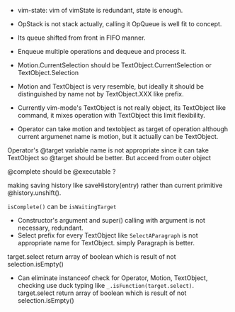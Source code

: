 - vim-state: vim of vimState is redundant, state is enough.
- OpStack is not stack actually, calling it OpQueue is well fit to concept.
 - Its queue shifted from front in FIFO manner.
 - Enqueue multiple operations and dequeue and process it.
- Motion.CurrentSelection should be TextObject.CurrentSelection or TextObject.Selection

- Motion and TextObject is very resemble, but ideally it should be distinguished by name not by TextObject.XXX like prefix.

- Currently vim-mode's TextObject is not really object, its TextObject like command, it mixes operation with TextObject this limit flexibility.

- Operator can take motion and textobject as target of operation although current argumenet name is motion, but it actually can be TextObject.

Operator's @target variable name is not appropriate since it can take TextObject so @target should be better.
But acceed from outer object

@complete should be @executable ?

making saving history like saveHistory(entry) rather than current primitive @history.unshift().

`isComplete()` can be `isWaitingTarget`

- Constructor's argument and super() calling with argument is not necessary, redundant.
- Select prefix for every TextObject like `SelectAParagraph` is not appropriate name for TextObject. simply Paragraph is better.


target.select return array of boolean which is result of not selection.isEmpty()

- Can eliminate instanceof check for Operator, Motion, TextObject, checking use duck typing like `_.isFunction(target.select)`.
target.select return array of boolean which is result of not selection.isEmpty()
